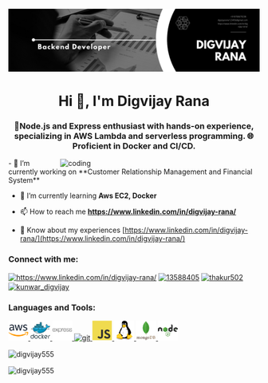 ![logo](https://github.com/Digvijay555/Digvijay555/blob/main/Backend%20Developer.png)
<h1 align="center">Hi 👋, I'm Digvijay Rana</h1>
<h3 align="center">🚀Node.js and Express enthusiast with hands-on experience, specializing in AWS Lambda and serverless programming. 🌐 Proficient in Docker and CI/CD.</h3>

<img align="right" alt="coding" width="400" src="https://user-images.githubusercontent.com/55389276/140866485-8fb1c876-9a8f-4d6a-98dc-08c4981eaf70.gif">
- 🔭 I’m currently working on **Customer Relationship Management and Financial System**

- 🌱 I’m currently learning **Aws EC2, Docker**

- 📫 How to reach me **https://www.linkedin.com/in/digvijay-rana/**

- 📄 Know about my experiences [https://www.linkedin.com/in/digvijay-rana/](https://www.linkedin.com/in/digvijay-rana/)

<h3 align="left">Connect with me:</h3>
<p align="left">
<a href="https://linkedin.com/in/https://www.linkedin.com/in/digvijay-rana/" target="blank"><img align="center" src="https://raw.githubusercontent.com/rahuldkjain/github-profile-readme-generator/master/src/images/icons/Social/linked-in-alt.svg" alt="https://www.linkedin.com/in/digvijay-rana/" height="30" width="40" /></a>
<a href="https://stackoverflow.com/users/13588405" target="blank"><img align="center" src="https://raw.githubusercontent.com/rahuldkjain/github-profile-readme-generator/master/src/images/icons/Social/stack-overflow.svg" alt="13588405" height="30" width="40" /></a>
<a href="https://instagram.com/thakur502" target="blank"><img align="center" src="https://raw.githubusercontent.com/rahuldkjain/github-profile-readme-generator/master/src/images/icons/Social/instagram.svg" alt="thakur502" height="30" width="40" /></a>
<a href="https://www.leetcode.com/kunwar_digvijay" target="blank"><img align="center" src="https://raw.githubusercontent.com/rahuldkjain/github-profile-readme-generator/master/src/images/icons/Social/leet-code.svg" alt="kunwar_digvijay" height="30" width="40" /></a>
</p>

<h3 align="left">Languages and Tools:</h3>
<p align="left"> <a href="https://aws.amazon.com" target="_blank" rel="noreferrer"> <img src="https://raw.githubusercontent.com/devicons/devicon/master/icons/amazonwebservices/amazonwebservices-original-wordmark.svg" alt="aws" width="40" height="40"/> </a> <a href="https://www.docker.com/" target="_blank" rel="noreferrer"> <img src="https://raw.githubusercontent.com/devicons/devicon/master/icons/docker/docker-original-wordmark.svg" alt="docker" width="40" height="40"/> </a> <a href="https://expressjs.com" target="_blank" rel="noreferrer"> <img src="https://raw.githubusercontent.com/devicons/devicon/master/icons/express/express-original-wordmark.svg" alt="express" width="40" height="40"/> </a> <a href="https://git-scm.com/" target="_blank" rel="noreferrer"> <img src="https://www.vectorlogo.zone/logos/git-scm/git-scm-icon.svg" alt="git" width="40" height="40"/> </a> <a href="https://developer.mozilla.org/en-US/docs/Web/JavaScript" target="_blank" rel="noreferrer"> <img src="https://raw.githubusercontent.com/devicons/devicon/master/icons/javascript/javascript-original.svg" alt="javascript" width="40" height="40"/> </a> <a href="https://www.linux.org/" target="_blank" rel="noreferrer"> <img src="https://raw.githubusercontent.com/devicons/devicon/master/icons/linux/linux-original.svg" alt="linux" width="40" height="40"/> </a> <a href="https://www.mongodb.com/" target="_blank" rel="noreferrer"> <img src="https://raw.githubusercontent.com/devicons/devicon/master/icons/mongodb/mongodb-original-wordmark.svg" alt="mongodb" width="40" height="40"/> </a> <a href="https://nodejs.org" target="_blank" rel="noreferrer"> <img src="https://raw.githubusercontent.com/devicons/devicon/master/icons/nodejs/nodejs-original-wordmark.svg" alt="nodejs" width="40" height="40"/> </a> </p>

<p><img align="center" src="https://github-readme-stats.vercel.app/api/top-langs?username=digvijay555&show_icons=true&locale=en&layout=compact" alt="digvijay555" /></p>

<p><img align="center" src="https://github-readme-streak-stats.herokuapp.com/?user=digvijay555&" alt="digvijay555" /></p>
